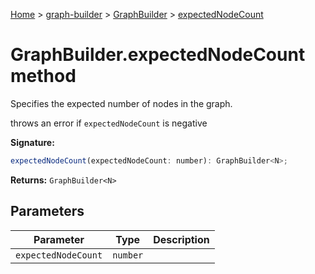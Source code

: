 [Home](./index) &gt; [graph-builder](./graph-builder.md) &gt; [GraphBuilder](./graph-builder.graphbuilder.md) &gt; [expectedNodeCount](./graph-builder.graphbuilder.expectednodecount.md)

# GraphBuilder.expectedNodeCount method

Specifies the expected number of nodes in the graph.

throws an error if `expectedNodeCount` is negative

**Signature:**
```javascript
expectedNodeCount(expectedNodeCount: number): GraphBuilder<N>;
```
**Returns:** `GraphBuilder<N>`

## Parameters

|  Parameter | Type | Description |
|  --- | --- | --- |
|  `expectedNodeCount` | `number` |  |

